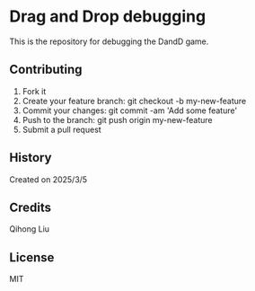 # Drag and Drop debugging

This is the repository for debugging the DandD game.

## **Contributing**
1. Fork it
2. Create your feature branch: git checkout -b my-new-feature
3. Commit your changes: git commit -am 'Add some feature'
4. Push to the branch: git push origin my-new-feature
5. Submit a pull request 

## **History**
Created on 2025/3/5

## **Credits**
Qihong Liu

## **License**
MIT